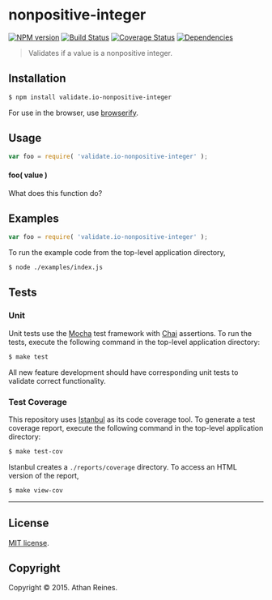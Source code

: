 nonpositive-integer
===
[![NPM version][npm-image]][npm-url] [![Build Status][travis-image]][travis-url] [![Coverage Status][coveralls-image]][coveralls-url] [![Dependencies][dependencies-image]][dependencies-url]

> Validates if a value is a nonpositive integer.


## Installation

``` bash
$ npm install validate.io-nonpositive-integer
```

For use in the browser, use [browserify](https://github.com/substack/node-browserify).


## Usage

``` javascript
var foo = require( 'validate.io-nonpositive-integer' );
```

#### foo( value )

What does this function do?


## Examples

``` javascript
var foo = require( 'validate.io-nonpositive-integer' );
```

To run the example code from the top-level application directory,

``` bash
$ node ./examples/index.js
```


## Tests

### Unit

Unit tests use the [Mocha](http://mochajs.org) test framework with [Chai](http://chaijs.com) assertions. To run the tests, execute the following command in the top-level application directory:

``` bash
$ make test
```

All new feature development should have corresponding unit tests to validate correct functionality.


### Test Coverage

This repository uses [Istanbul](https://github.com/gotwarlost/istanbul) as its code coverage tool. To generate a test coverage report, execute the following command in the top-level application directory:

``` bash
$ make test-cov
```

Istanbul creates a `./reports/coverage` directory. To access an HTML version of the report,

``` bash
$ make view-cov
```


---
## License

[MIT license](http://opensource.org/licenses/MIT). 


## Copyright

Copyright &copy; 2015. Athan Reines.


[npm-image]: http://img.shields.io/npm/v/validate.io-nonpositive-integer.svg
[npm-url]: https://npmjs.org/package/validate.io-nonpositive-integer

[travis-image]: http://img.shields.io/travis/validate-io/nonpositive-integer/master.svg
[travis-url]: https://travis-ci.org/validate-io/nonpositive-integer

[coveralls-image]: https://img.shields.io/coveralls/validate-io/nonpositive-integer/master.svg
[coveralls-url]: https://coveralls.io/r/validate-io/nonpositive-integer?branch=master

[dependencies-image]: http://img.shields.io/david/validate-io/nonpositive-integer.svg
[dependencies-url]: https://david-dm.org/validate-io/nonpositive-integer

[dev-dependencies-image]: http://img.shields.io/david/dev/validate-io/nonpositive-integer.svg
[dev-dependencies-url]: https://david-dm.org/dev/validate-io/nonpositive-integer

[github-issues-image]: http://img.shields.io/github/issues/validate-io/nonpositive-integer.svg
[github-issues-url]: https://github.com/validate-io/nonpositive-integer/issues
